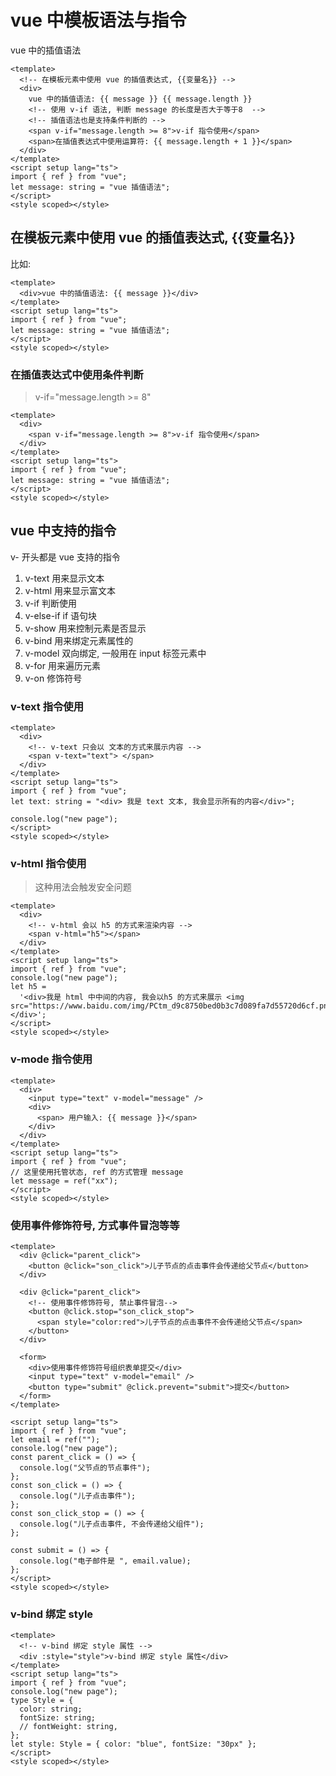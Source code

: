 # vue 中模板语法与指令

vue 中的插值语法

```vue
<template>
  <!-- 在模板元素中使用 vue 的插值表达式, {{变量名}} -->
  <div>
    vue 中的插值语法: {{ message }} {{ message.length }}
    <!-- 使用 v-if 语法, 判断 message 的长度是否大于等于8  -->
    <!-- 插值语法也是支持条件判断的 -->
    <span v-if="message.length >= 8">v-if 指令使用</span>
    <span>在插值表达式中使用运算符: {{ message.length + 1 }}</span>
  </div>
</template>
<script setup lang="ts">
import { ref } from "vue";
let message: string = "vue 插值语法";
</script>
<style scoped></style>
```

## 在模板元素中使用 vue 的插值表达式, {{变量名}}

比如:

```vue
<template>
  <div>vue 中的插值语法: {{ message }}</div>
</template>
<script setup lang="ts">
import { ref } from "vue";
let message: string = "vue 插值语法";
</script>
<style scoped></style>
```

### 在插值表达式中使用条件判断

> v-if="message.length >= 8"

```vue
<template>
  <div>
    <span v-if="message.length >= 8">v-if 指令使用</span>
  </div>
</template>
<script setup lang="ts">
import { ref } from "vue";
let message: string = "vue 插值语法";
</script>
<style scoped></style>
```

## vue 中支持的指令

v- 开头都是 vue 支持的指令

1. v-text 用来显示文本
2. v-html 用来显示富文本
3. v-if 判断使用
4. v-else-if if 语句块
5. v-show 用来控制元素是否显示
6. v-bind 用来绑定元素属性的
7. v-model 双向绑定, 一般用在 input 标签元素中
8. v-for 用来遍历元素
9. v-on 修饰符号

### v-text 指令使用

```vue
<template>
  <div>
    <!-- v-text 只会以 文本的方式来展示内容 -->
    <span v-text="text"> </span>
  </div>
</template>
<script setup lang="ts">
import { ref } from "vue";
let text: string = "<div> 我是 text 文本, 我会显示所有的内容</div>";

console.log("new page");
</script>
<style scoped></style>
```

### v-html 指令使用

> 这种用法会触发安全问题

```vue
<template>
  <div>
    <!-- v-html 会以 h5 的方式来渲染内容 -->
    <span v-html="h5"></span>
  </div>
</template>
<script setup lang="ts">
import { ref } from "vue";
console.log("new page");
let h5 =
  '<div>我是 html 中中间的内容, 我会以h5 的方式来展示 <img src="https://www.baidu.com/img/PCtm_d9c8750bed0b3c7d089fa7d55720d6cf.png"/></div>';
</script>
<style scoped></style>
```

### v-mode 指令使用

```vue
<template>
  <div>
    <input type="text" v-model="message" />
    <div>
      <span> 用户输入: {{ message }}</span>
    </div>
  </div>
</template>
<script setup lang="ts">
import { ref } from "vue";
// 这里使用托管状态, ref 的方式管理 message
let message = ref("xx");
</script>
<style scoped></style>
```

### 使用事件修饰符号, 方式事件冒泡等等

```vue
<template>
  <div @click="parent_click">
    <button @click="son_click">儿子节点的点击事件会传递给父节点</button>
  </div>

  <div @click="parent_click">
    <!-- 使用事件修饰符号, 禁止事件冒泡-->
    <button @click.stop="son_click_stop">
      <span style="color:red">儿子节点的点击事件不会传递给父节点</span>
    </button>
  </div>

  <form>
    <div>使用事件修饰符号组织表单提交</div>
    <input type="text" v-model="email" />
    <button type="submit" @click.prevent="submit">提交</button>
  </form>
</template>

<script setup lang="ts">
import { ref } from "vue";
let email = ref("");
console.log("new page");
const parent_click = () => {
  console.log("父节点的节点事件");
};
const son_click = () => {
  console.log("儿子点击事件");
};
const son_click_stop = () => {
  console.log("儿子点击事件, 不会传递给父组件");
};

const submit = () => {
  console.log("电子邮件是 ", email.value);
};
</script>
<style scoped></style>
```

### v-bind 绑定 style

```vue
<template>
  <!-- v-bind 绑定 style 属性 -->
  <div :style="style">v-bind 绑定 style 属性</div>
</template>
<script setup lang="ts">
import { ref } from "vue";
console.log("new page");
type Style = {
  color: string;
  fontSize: string;
  // fontWeight: string,
};
let style: Style = { color: "blue", fontSize: "30px" };
</script>
<style scoped></style>
```
